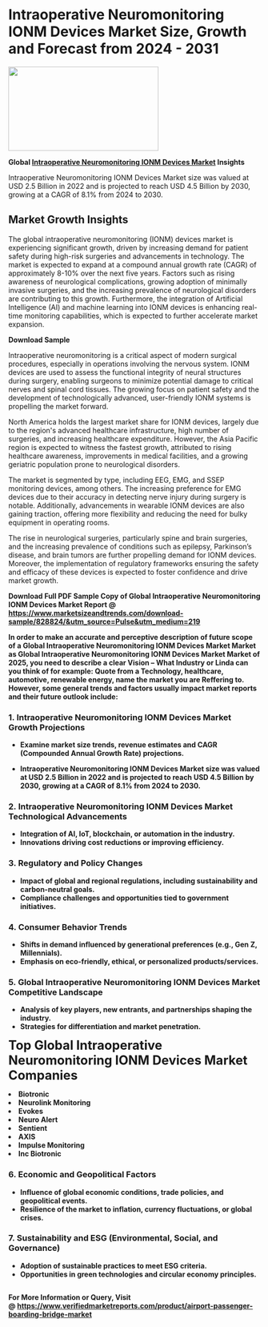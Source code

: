 <H1>Intraoperative Neuromonitoring IONM Devices Market Size, Growth and Forecast from 2024 - 2031</H1><img class="aligncenter size-medium wp-image-584254" src="https://thirdeyenews.in/wp-content/uploads/2024/09/Global-Market-Research-300x168.jpeg" alt="" width="300" height="168" /><p><strong>Global&nbsp;<a href="https://www.marketsizeandtrends.com/download-sample/828824/&amp;utm_source=Pulse&amp;utm_medium=219">Intraoperative Neuromonitoring IONM Devices Market</a> Insights</strong></p><p>Intraoperative Neuromonitoring IONM Devices Market size was valued at USD 2.5 Billion in 2022 and is projected to reach USD 4.5 Billion by 2030, growing at a CAGR of 8.1% from 2024 to 2030.</p><p><h2>Market Growth Insights</h2> <p>The global intraoperative neuromonitoring (IONM) devices market is experiencing significant growth, driven by increasing demand for patient safety during high-risk surgeries and advancements in technology. The market is expected to expand at a compound annual growth rate (CAGR) of approximately 8-10% over the next five years. Factors such as rising awareness of neurological complications, growing adoption of minimally invasive surgeries, and the increasing prevalence of neurological disorders are contributing to this growth. Furthermore, the integration of Artificial Intelligence (AI) and machine learning into IONM devices is enhancing real-time monitoring capabilities, which is expected to further accelerate market expansion.</p> <p><strong>Download Sample</strong></p> <p>Intraoperative neuromonitoring is a critical aspect of modern surgical procedures, especially in operations involving the nervous system. IONM devices are used to assess the functional integrity of neural structures during surgery, enabling surgeons to minimize potential damage to critical nerves and spinal cord tissues. The growing focus on patient safety and the development of technologically advanced, user-friendly IONM systems is propelling the market forward.</p> <p>North America holds the largest market share for IONM devices, largely due to the region's advanced healthcare infrastructure, high number of surgeries, and increasing healthcare expenditure. However, the Asia Pacific region is expected to witness the fastest growth, attributed to rising healthcare awareness, improvements in medical facilities, and a growing geriatric population prone to neurological disorders.</p> <p>The market is segmented by type, including EEG, EMG, and SSEP monitoring devices, among others. The increasing preference for EMG devices due to their accuracy in detecting nerve injury during surgery is notable. Additionally, advancements in wearable IONM devices are also gaining traction, offering more flexibility and reducing the need for bulky equipment in operating rooms.</p> <p>The rise in neurological surgeries, particularly spine and brain surgeries, and the increasing prevalence of conditions such as epilepsy, Parkinson’s disease, and brain tumors are further propelling demand for IONM devices. Moreover, the implementation of regulatory frameworks ensuring the safety and efficacy of these devices is expected to foster confidence and drive market growth.</p> <p><strong></p><p><span class=""><strong>Download Full PDF Sample Copy of Global Intraoperative Neuromonitoring IONM Devices Market Report</strong> @ <a href="https://www.marketsizeandtrends.com/download-sample/828824/&amp;utm_source=Pulse&amp;utm_medium=219" target="_blank">https://www.marketsizeandtrends.com/download-sample/828824/&amp;utm_source=Pulse&amp;utm_medium=219</a></span></p><p>In order to make an accurate and perceptive description of future scope of a Global&nbsp;Intraoperative Neuromonitoring IONM Devices Market Market as Global&nbsp;Intraoperative Neuromonitoring IONM Devices Market Market of 2025, you need to describe a clear Vision &ndash; What Industry or Linda can you think of for example: Quote from a Technology, healthcare, automotive, renewable energy, name the market you are Reffering to. However, some general trends and factors usually impact market reports and their future outlook include:</p><h3>1.&nbsp;<strong>Intraoperative Neuromonitoring IONM Devices Market Growth Projections</strong></h3><ul><li>Examine market size trends, revenue estimates and CAGR (Compounded Annual Growth Rate) projections.</li><li><p>Intraoperative Neuromonitoring IONM Devices Market size was valued at USD 2.5 Billion in 2022 and is projected to reach USD 4.5 Billion by 2030, growing at a CAGR of 8.1% from 2024 to 2030.</p></li></ul><h3>2.&nbsp;<strong>Intraoperative Neuromonitoring IONM Devices Market Technological Advancements</strong></h3><ul><li>Integration of AI, IoT, blockchain, or automation in the industry.</li><li>Innovations driving cost reductions or improving efficiency.</li></ul><h3>3.&nbsp;<strong>Regulatory and Policy Changes</strong></h3><ul><li>Impact of global and regional regulations, including sustainability and carbon-neutral goals.</li><li>Compliance challenges and opportunities tied to government initiatives.</li></ul><h3>4.&nbsp;<strong>Consumer Behavior Trends</strong></h3><ul><li>Shifts in demand influenced by generational preferences (e.g., Gen Z, Millennials).</li><li>Emphasis on eco-friendly, ethical, or personalized products/services.</li></ul><h3>5.&nbsp;<strong>Global Intraoperative Neuromonitoring IONM Devices Market Competitive Landscape</strong></h3><ul><li>Analysis of key players, new entrants, and partnerships shaping the industry.</li><li>Strategies for differentiation and market penetration.</li></ul><p data-pm-slice="1 1 []"><span style="color: inherit; font-family: inherit; font-size: 25px;">Top Global Intraoperative Neuromonitoring IONM Devices Market Companies</span></p><div class="" data-test-id=""><p><li>Biotronic</li><li> Neurolink Monitoring</li><li> Evokes</li><li> Neuro Alert</li><li> Sentient</li><li> AXIS</li><li> Impulse Monitoring</li><li> Inc Biotronic</li></p></div><h3>6.&nbsp;<strong>Economic and Geopolitical Factors</strong></h3><ul><li>Influence of global economic conditions, trade policies, and geopolitical events.</li><li>Resilience of the market to inflation, currency fluctuations, or global crises.</li></ul><h3>7.&nbsp;<strong>Sustainability and ESG (Environmental, Social, and Governance)</strong></h3><ul><li>Adoption of sustainable practices to meet ESG criteria.</li><li>Opportunities in green technologies and circular economy principles.</li></ul><h2><strong style="font-size: 14px;">For More Information or Query, Visit @&nbsp;</strong><a style="background-color: #ffffff; font-size: 14px;" href="https://www.marketsizeandtrends.com/report/intraoperative-neuromonitoring-ionm-devices-market/" target="_blank">https://www.verifiedmarketreports.com/product/airport-passenger-boarding-bridge-market</a></h2>
